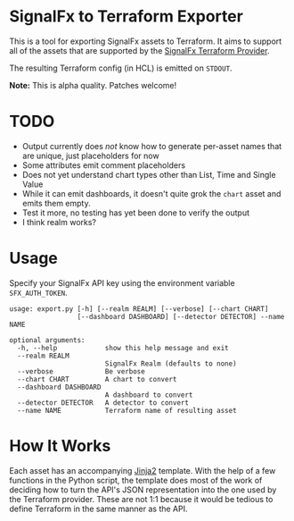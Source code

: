 # SignalFx to Terraform Exporter

This is a tool for exporting SignalFx assets to Terraform. It aims to support all of the assets that are supported by the [SignalFx Terraform Provider](https://github.com/signalfx/terraform-provider-signalfx).

The resulting Terraform config (in HCL) is emitted on `STDOUT`.

**Note:** This is alpha quality. Patches welcome!

# TODO
* Output currently does *not* know how to generate per-asset names that are unique, just placeholders for now
* Some attributes emit comment placeholders
* Does not yet understand chart types other than List, Time and Single Value
* While it can emit dashboards, it doesn't quite grok the `chart` asset and emits them empty.
* Test it more, no testing has yet been done to verify the output
* I think realm works?

# Usage

Specify your SignalFx API key using the environment variable `SFX_AUTH_TOKEN`.

```
usage: export.py [-h] [--realm REALM] [--verbose] [--chart CHART]
                 [--dashboard DASHBOARD] [--detector DETECTOR] --name NAME

optional arguments:
  -h, --help            show this help message and exit
  --realm REALM
                        SignalFx Realm (defaults to none)
  --verbose             Be verbose
  --chart CHART         A chart to convert
  --dashboard DASHBOARD
                        A dashboard to convert
  --detector DETECTOR   A detector to convert
  --name NAME           Terraform name of resulting asset
  ```

# How It Works

Each asset has an accompanying [Jinja2](http://jinja.pocoo.org/) template. With the help of a few functions in the Python script, the template does most of the work of deciding how to turn the API's JSON representation into the one used by the Terraform provider. These are not 1:1 because it would be tedious to define Terraform in the same manner as the API.
